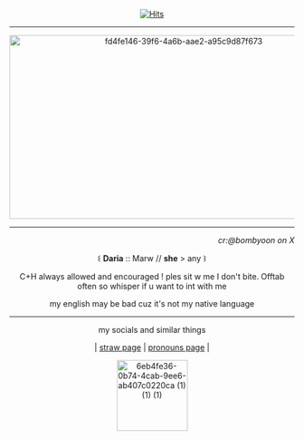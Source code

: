 <p align="center">
<a href="https://hits.sh/github.com/marwrutk1n/"><img alt="Hits" src="https://hits.sh/github.com/marwrutk1n.svg?style=plastic&label=ladies%20and%20gentlemen&color=97ca00"/></a>
 </p>

---
 <p align="center">
<img width="600" height="324" alt="fd4fe146-39f6-4a6b-aae2-a95c9d87f673" src="https://github.com/user-attachments/assets/1103ac81-cb6f-4653-82cf-2d79835a571e" />
 </p>

---

*<p align="right">cr:@bombyoon on X</p>*
<p align="center">
   ꒰ <strong>Daria</strong> :: Marw // <strong>she</strong> > any ꒱
</p>
<p align="center">
C+H always allowed and encouraged ! ples sit w me I don't bite. Offtab often so whisper if u want to int with me
</p>  
<p align="center">
my english may be bad cuz it's not my native language
 </p>  

---
 
<p align="center">
my socials and similar things
</p>

 <p align="center">
  |    <a href="https://marws3p.straw.page/">straw page</a>  |  <a href="https://en.pronouns.page/@marwrutk1n">pronouns page</a>  |  
</p>

 <p align="center">
<img width="125" height="125" alt="6eb4fe36-0b74-4cab-9ee6-ab407c0220ca (1) (1) (1)" src="https://github.com/user-attachments/assets/1bd6efcd-a5db-4081-96b1-73b092c7cb3f" />
 </p>
